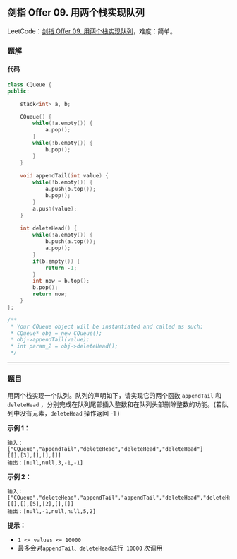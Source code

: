 ## 剑指 Offer 09. 用两个栈实现队列

LeetCode：[剑指 Offer 09. 用两个栈实现队列](https://leetcode.cn/problems/yong-liang-ge-zhan-shi-xian-dui-lie-lcof/)，难度：简单。

### 题解

#### 代码

```c++
class CQueue {
public:

    stack<int> a, b;

    CQueue() {
        while(!a.empty()) {
            a.pop();
        }
        while(!b.empty()) {
            b.pop();
        }
    }
    
    void appendTail(int value) {
        while(!b.empty()) {
            a.push(b.top());
            b.pop();
        }
        a.push(value);
    }
    
    int deleteHead() {
        while(!a.empty()) {
            b.push(a.top());
            a.pop();
        }
        if(b.empty()) {
            return -1;
        }
        int now = b.top();
        b.pop();
        return now;
    }
};

/**
 * Your CQueue object will be instantiated and called as such:
 * CQueue* obj = new CQueue();
 * obj->appendTail(value);
 * int param_2 = obj->deleteHead();
 */
```



---



### 题目

用两个栈实现一个队列。队列的声明如下，请实现它的两个函数 `appendTail` 和 `deleteHead` ，分别完成在队列尾部插入整数和在队列头部删除整数的功能。(若队列中没有元素，`deleteHead` 操作返回 -1 )

 

**示例 1：**

```
输入：
["CQueue","appendTail","deleteHead","deleteHead","deleteHead"]
[[],[3],[],[],[]]
输出：[null,null,3,-1,-1]
```

**示例 2：**

```
输入：
["CQueue","deleteHead","appendTail","appendTail","deleteHead","deleteHead"]
[[],[],[5],[2],[],[]]
输出：[null,-1,null,null,5,2]
```

**提示：**

- `1 <= values <= 10000`
- 最多会对` appendTail、deleteHead `进行` 10000` 次调用

